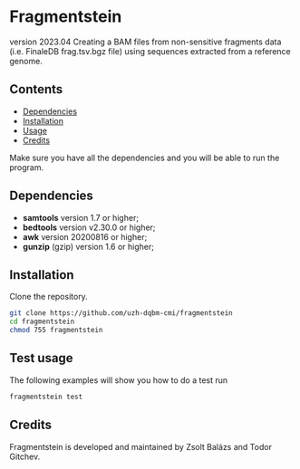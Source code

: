# Fragmentstein
version 2023.04
Creating a BAM files from non-sensitive fragments data (i.e. FinaleDB frag.tsv.bgz file) using sequences extracted from a reference genome.

## Contents

- [Dependencies](#dependencies)
- [Installation](#installation)
- [Usage](#usage)
- [Credits](#credits)

Make sure you have all the dependencies and you will be able to run the program.
## <a name="dependencies"></a>Dependencies

- **samtools** version 1.7 or higher;
- **bedtools** version v2.30.0 or higher;
- **awk** version 20200816 or higher;
- **gunzip** (gzip) version 1.6 or higher;

## <a name="installation"></a>Installation
Clone the repository.
```sh
git clone https://github.com/uzh-dqbm-cmi/fragmentstein
cd fragmentstein
chmod 755 fragmentstein
```

## <a name="usage"></a>Test usage
The following examples will show you how to do a test run
```sh
fragmentstein test
```

## <a name="credits"></a>Credits
Fragmentstein is developed and maintained by Zsolt Balázs and Todor Gitchev.

[Wiki]: https://github.com/uzh-dqbm-cmi/fragmentstein/wiki

